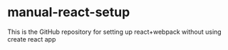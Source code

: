 # manual-react-setup
This is the GitHub repository for setting up react+webpack without using create react app
